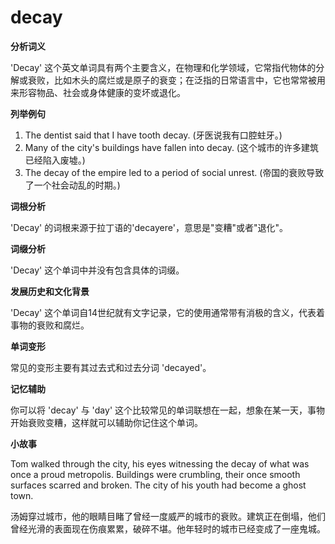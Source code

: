 # decay

**分析词义**

  

'Decay' 这个英文单词具有两个主要含义，在物理和化学领域，它常指代物体的分解或衰败，比如木头的腐烂或是原子的衰变；在泛指的日常语言中，它也常常被用来形容物品、社会或身体健康的变坏或退化。

  

**列举例句**

  

1.  The dentist said that I have tooth decay. (牙医说我有口腔蛀牙。)
2.  Many of the city's buildings have fallen into decay. (这个城市的许多建筑已经陷入废墟。)
3.  The decay of the empire led to a period of social unrest. (帝国的衰败导致了一个社会动乱的时期。)

  

**词根分析**

  

'Decay' 的词根来源于拉丁语的'decayere'，意思是"变糟"或者"退化"。

  

**词缀分析**

  

'Decay' 这个单词中并没有包含具体的词缀。

  

**发展历史和文化背景**

  

'Decay' 这个单词自14世纪就有文字记录，它的使用通常带有消极的含义，代表着事物的衰败和腐烂。

  

**单词变形**

  

常见的变形主要有其过去式和过去分词 'decayed'。

  

**记忆辅助**

  

你可以将 'decay' 与 'day' 这个比较常见的单词联想在一起，想象在某一天，事物开始衰败变糟，这样就可以辅助你记住这个单词。

  

**小故事**

  

Tom walked through the city, his eyes witnessing the decay of what was once a proud metropolis. Buildings were crumbling, their once smooth surfaces scarred and broken. The city of his youth had become a ghost town.

  

汤姆穿过城市，他的眼睛目睹了曾经一度威严的城市的衰败。建筑正在倒塌，他们曾经光滑的表面现在伤痕累累，破碎不堪。他年轻时的城市已经变成了一座鬼城。
